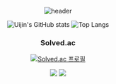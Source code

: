 <div align="center">

![header](https://capsule-render.vercel.app/api?type=Waving&height=200&color=gradient&section=header&text=UiJin's%20GitHub&fontAlign=70&fontAlignY=40&animation=fadeIn&fontColor=FFFFFF)


  ![Uijin's GitHub stats](https://github-readme-stats.vercel.app/api?username=youuijin&show_icons=true&theme=holi) ![Top Langs](https://github-readme-stats.vercel.app/api/top-langs/?username=youuijin&layout=compact&theme=holi)




### Solved.ac

[![Solved.ac 프로필](http://mazassumnida.wtf/api/v2/generate_badge?boj=gbs_youuijin)](https://solved.ac/gbs_youuijin)

<img src="https://img.shields.io/badge/Python-3776AB?style=for-the-badge&logo=Python&logoColor=white"> <img src="https://img.shields.io/badge/PyTorch-EE4C2C?style=for-the-badge&logo=PyTorch&logoColor=white"/>

</div>
